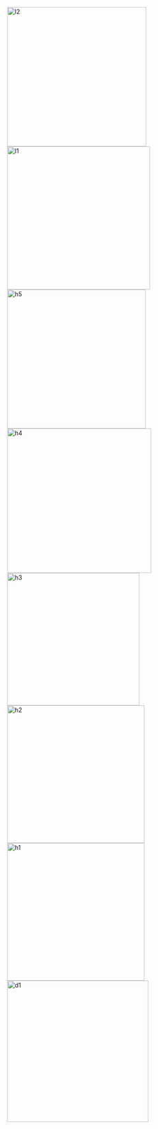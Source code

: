 
<img width="325" alt="l2" src="https://github.com/TheHamed8/Digikala/assets/96427408/1d540059-eec2-430b-9fbc-e39201a09c9f">
<img width="334" alt="l1" src="https://github.com/TheHamed8/Digikala/assets/96427408/3a17c17e-66e5-428b-a5e8-8409806acaa6">
<img width="324" alt="h5" src="https://github.com/TheHamed8/Digikala/assets/96427408/70ba465a-47f5-4fce-ae11-11cc5798f164">
<img width="337" alt="h4" src="https://github.com/TheHamed8/Digikala/assets/96427408/cf050db1-1dfc-4757-87fd-c30fe5229198">
<img width="309" alt="h3" src="https://github.com/TheHamed8/Digikala/assets/96427408/a13cddf3-dc84-41d3-baf3-ecbddb62df0d">
<img width="321" alt="h2" src="https://github.com/TheHamed8/Digikala/assets/96427408/bbc39e6b-57af-4d3a-9902-d56809c2da91">
<img width="321" alt="h1" src="https://github.com/TheHamed8/Digikala/assets/96427408/5b8c0f2c-389d-4851-b0d2-0c6b1f56df58">
<img width="330" alt="d1" src="https://github.com/TheHamed8/Digikala/assets/96427408/d6af119c-a4f2-44a6-8e00-fa88563afaec">


